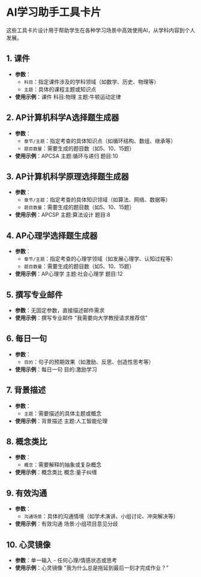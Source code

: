 # AI学习助手工具卡片

这些工具卡片设计用于帮助学生在各种学习场景中高效使用AI，从学科内容到个人发展。

## 1. 课件
- **参数**：
  - `科目`：指定课件涉及的学科领域（如数学、历史、物理等）
  - `主题`：具体的课程主题或知识点
- **使用示例**：课件 科目:物理 主题:牛顿运动定律

## 2. AP计算机科学A选择题生成器
- **参数**：
  - `章节/主题`：指定考查的具体知识点（如循环结构、数组、继承等）
  - `题目数量`：需要生成的题目数（如5、10、15题）
- **使用示例**：APCSA 主题:循环与递归 题目:10

## 3. AP计算机科学原理选择题生成器
- **参数**：
  - `章节/主题`：指定考查的具体知识领域（如算法、网络、数据等）
  - `题目数量`：需要生成的题目数（如5、10、15题）
- **使用示例**：APCSP 主题:算法设计 题目:8

## 4. AP心理学选择题生成器
- **参数**：
  - `章节/主题`：指定考查的心理学领域（如发展心理学、认知过程等）
  - `题目数量`：需要生成的题目数（如5、10、15题）
- **使用示例**：AP心理学 主题:社会心理学 题目:12

## 5. 撰写专业邮件
- **参数**：无固定参数，直接描述邮件需求
- **使用示例**：撰写专业邮件 "我需要向大学教授请求推荐信"

## 6. 每日一句
- **参数**：
  - `目的`：句子的预期效果（如激励、反思、创造性思考等）
- **使用示例**：每日一句 目的:激励学习

## 7. 背景描述
- **参数**：
  - `主题`：需要描述的具体主题或概念
- **使用示例**：背景描述 主题:人工智能伦理

## 8. 概念类比
- **参数**：
  - `概念`：需要解释的抽象或复杂概念
- **使用示例**：概念类比 概念:量子纠缠

## 9. 有效沟通
- **参数**：
  - `沟通场景`：具体的沟通情境（如学术演讲、小组讨论、冲突解决等）
- **使用示例**：有效沟通 场景:小组项目意见分歧

## 10. 心灵镜像
- **参数**：单一输入 - 任何心理/情感状态或思考
- **使用示例**：心灵镜像 "我为什么总是拖延到最后一刻才完成作业？"
